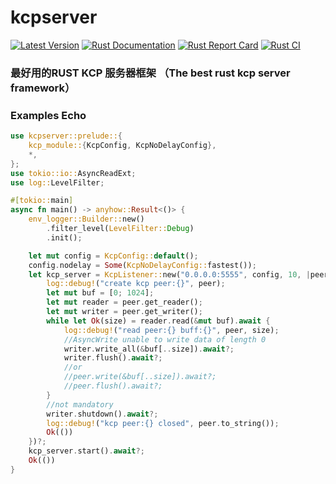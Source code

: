 # kcpserver
[![Latest Version](https://img.shields.io/crates/v/kcpserver.svg)](https://crates.io/crates/kcpserver)
[![Rust Documentation](https://img.shields.io/badge/api-rustdoc-blue.svg)](https://docs.rs/kcpserver)
[![Rust Report Card](https://rust-reportcard.xuri.me/badge/github.com/luyikk/kcp_server)](https://rust-reportcard.xuri.me/report/github.com/luyikk/kcp_server)
[![Rust CI](https://github.com/luyikk/kcp_server/actions/workflows/rust.yml/badge.svg)](https://github.com/luyikk/kcp_server/actions/workflows/rust.yml)
### 最好用的RUST KCP 服务器框架 （The best rust kcp server framework）
### Examples Echo
```rust
use kcpserver::prelude::{
    kcp_module::{KcpConfig, KcpNoDelayConfig},
    *,
};
use tokio::io::AsyncReadExt;
use log::LevelFilter;

#[tokio::main]
async fn main() -> anyhow::Result<()> {
    env_logger::Builder::new()
        .filter_level(LevelFilter::Debug)
        .init();

    let mut config = KcpConfig::default();
    config.nodelay = Some(KcpNoDelayConfig::fastest());
    let kcp_server = KcpListener::new("0.0.0.0:5555", config, 10, |peer| async move {
        log::debug!("create kcp peer:{}", peer);
        let mut buf = [0; 1024];
        let mut reader = peer.get_reader();
        let mut writer = peer.get_writer();
        while let Ok(size) = reader.read(&mut buf).await {
            log::debug!("read peer:{} buff:{}", peer, size);    
            //AsyncWrite unable to write data of length 0
            writer.write_all(&buf[..size]).await?;
            writer.flush().await?;
            //or
            //peer.write(&buf[..size]).await?;
            //peer.flush().await?;
        }
        //not mandatory
        writer.shutdown().await?;
        log::debug!("kcp peer:{} closed", peer.to_string());
        Ok(())
    })?;
    kcp_server.start().await?;
    Ok(())
}

 ```
